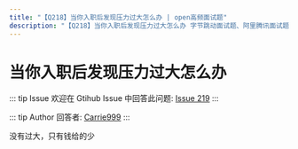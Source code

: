 ```yaml
---
title: "【Q218】当你入职后发现压力过大怎么办 | open高频面试题"
description: "【Q218】当你入职后发现压力过大怎么办 字节跳动面试题、阿里腾讯面试题、美团小米面试题。"
---
```


# 当你入职后发现压力过大怎么办

::: tip Issue
欢迎在 Gtihub Issue 中回答此问题: [Issue 219](https://github.com/shfshanyue/Daily-Question/issues/219)
:::

::: tip Author
回答者: [Carrie999](https://github.com/Carrie999)
:::

没有过大，只有钱给的少
